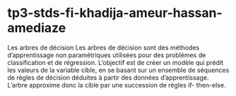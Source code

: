 # tp3-stds-fi-khadija-ameur-hassan-amediaze
Les arbres de décision Les arbres de décision sont des méthodes d’apprentissage non paramétriques utilisées pour des problèmes de classification et de régression. L’objectif est de créer un modèle qui prédit les valeurs de la variable cible, en se basant sur un ensemble de séquences de règles de décision déduites à partir des données d’apprentissage. L’arbre approxime donc la cible par une succession de règles if- then-else.
